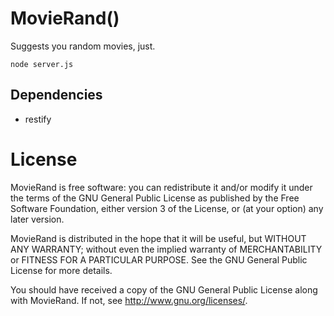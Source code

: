 MovieRand()
=============
Suggests you random movies, just.

    node server.js

Dependencies
------------
* restify

License
=======
MovieRand is free software: you can redistribute it and/or modify
it under the terms of the GNU General Public License as published by
the Free Software Foundation, either version 3 of the License, or
(at your option) any later version.

MovieRand is distributed in the hope that it will be useful,
but WITHOUT ANY WARRANTY; without even the implied warranty of
MERCHANTABILITY or FITNESS FOR A PARTICULAR PURPOSE.  See the
GNU General Public License for more details.

You should have received a copy of the GNU General Public License
along with MovieRand.  If not, see <http://www.gnu.org/licenses/>.
